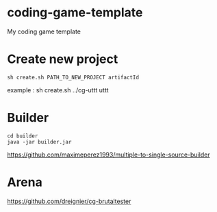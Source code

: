 # coding-game-template

My coding game template

# Create new project

```shell
sh create.sh PATH_TO_NEW_PROJECT artifactId
```

example : sh create.sh ../cg-uttt uttt

# Builder

```shell
cd builder
java -jar builder.jar
```

https://github.com/maximeperez1993/multiple-to-single-source-builder

# Arena

https://github.com/dreignier/cg-brutaltester